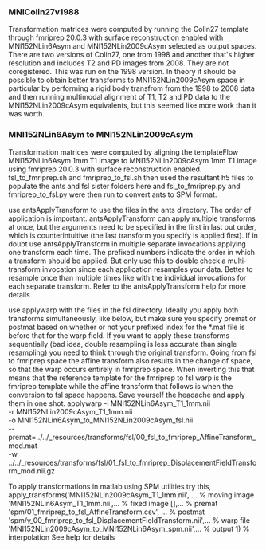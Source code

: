 ### MNIColin27v1988

Transformation matrices were computed by running the Colin27 template through fmriprep 20.0.3 with surface reconstruction
enabled with MNI152NLin6Asym and MNI152NLin2009cAsym selected as output spaces. There are two versions of Colin27, one from 
1998 and another that's higher resolution and includes T2 and PD images from 2008. They are not coregistered. This was run 
on the 1998 version. In theory it should be possible to obtain better transforms to MNI152NLin2009cAsym space in particular
by performing a rigid body transfrom from the 1998 to 2008 data and then running multimodal alignment of T1, T2 and PD data
to the MNI152NLin2009cAsym equivalents, but this seemed like more work than it was worth.


### MNI152NLin6Asym to MNI152NLin2009cAsym

Transformation matrices were computed by aligning the templateFlow MNI152NLin6Asym 1mm T1 image to MNI152NLin2009cAsym
1mm T1 image using fmriprep 20.0.3 with surface reconstruction enabled. fsl_to_fmriprep.sh and fmriprep_to_fsl.sh then 
used the resultant h5 files to populate the ants and fsl sister folders here and fsl_to_fmriprep.py and fmriprep_to_fsl.py 
were then run to convert ants to SPM format.

use antsApplyTransform to use the files in the ants directory. The order of application is important. antsApplyTransform
can apply multiple transforms at once, but the arguments need to be specified in the first in last out order, which is
counterintuitive (the last transform you specify is applied first). If in doubt use antsApplyTransform in multiple
separate invocations applying one transform each time. The prefixed numbers indicate the order in which a transform should
be applied. But only use this to double check a multi-transform invocation since each application resamples your data.
Better to resample once than multiple times like with the individual invocations for each separate transform. Refer to the 
antsApplyTransform help for more details

use applywarp with the files in the fsl directory. Ideally you apply both transforms simultaneously, like below, but make
sure you specify premat or postmat based on whether or not your prefixed index for the *.mat file is before that for the 
warp field. If you want to apply these transforms sequentially (bad idea, double resampling is less accurate than single
resampling) you need to think through the original transform. Going from fsl to fmriprep space the affine transform also
results in the change of space, so that the warp occurs entirely in fmriprep space. When inverting this that means that the
reference template for the fmriprep to fsl warp is the fmriprep template while the affine transform that follows is when
the conversion to fsl space happens. Save yourself the headache and apply them in one shot.
applywarp -i MNI152NLin6Asym_T1_1mm.nii \
          -r MNI152NLin2009cAsym_T1_1mm.nii \
          -o MNI152NLin6Asym_to_MNI152NLin2009cAsym_fsl.nii \
          --premat=../../_resources/transforms/fsl/00_fsl_to_fmriprep_AffineTransform_mod.mat \
          -w ../../_resources/transforms/fsl/01_fsl_to_fmriprep_DisplacementFieldTransform_mod.nii.gz

To apply transformations in matlab using SPM utilities try this,
apply_transforms('MNI152NLin2009cAsym_T1_1mm.nii', ...                                              % moving image
                 'MNI152NLin6Asym_T1_1mm.nii',...                                                   % fixed image
                 [],...                                                                             % premat
                 'spm/01_fmriprep_to_fsl_AffineTransform.csv',  ...                                 % postmat
                 'spm/y_00_fmriprep_to_fsl_DisplacementFieldTransform.nii',...                      % warp file
                 'MNI152NLin2009cAsym_to_MNI152NLin6Asym_spm.nii',...                               % output
                 1)                                                                                 % interpolation
See help for details
